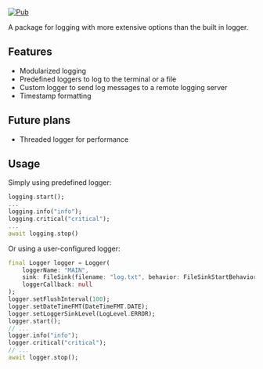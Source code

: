 [![Pub](https://img.shields.io/pub/v/logging_utils.svg)](https://pub.dev/packages/logging_utils)

A package for logging with more extensive options than the built in logger.

## Features

- Modularized logging
- Predefined loggers to log to the terminal or a file
- Custom logger to send log messages to a remote logging server
- Timestamp formatting

## Future plans

- Threaded logger for performance

## Usage

Simply using predefined logger:
```dart
logging.start();
...
logging.info("info");
logging.critical("critical");
...
await logging.stop()
```

Or using a user-configured logger:
```dart
final Logger logger = Logger(
    loggerName: "MAIN",
    sink: FileSink(filename: "log.txt", behavior: FileSinkStartBehavior.CLEAR),
    loggerCallback: null
);
logger.setFlushInterval(100);
logger.setDateTimeFMT(DateTimeFMT.DATE);
logger.setLoggerSinkLevel(LogLevel.ERROR);
logger.start();
// ...
logger.info("info");
logger.critical("critical");
// ...
await logger.stop();
```
